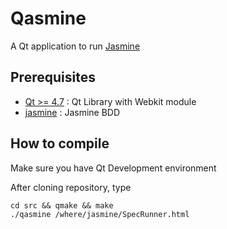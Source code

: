 # Qasmine

A Qt application to run [Jasmine](http://pivotal.github.com/jasmine/)

## Prerequisites

* [Qt >= 4.7](http://qt.nokia.com/) : Qt Library with Webkit module
* [jasmine](http://pivotal.github.com/jasmine/) : Jasmine BDD


## How to compile

Make sure you have Qt Development environment

After cloning repository, type

    cd src && qmake && make 
    ./qasmine /where/jasmine/SpecRunner.html
